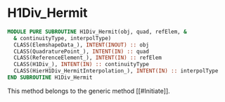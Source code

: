 # H1Div_Hermit

```fortran
MODULE PURE SUBROUTINE H1Div_Hermit(obj, quad, refElem, &
  & continuityType, interpolType)
  CLASS(ElemshapeData_), INTENT(INOUT) :: obj
  CLASS(QuadraturePoint_), INTENT(IN) :: quad
  CLASS(ReferenceElement_), INTENT(IN) :: refElem
  CLASS(H1Div_), INTENT(IN) :: continuityType
  CLASS(HierH1Div_HermitInterpolation_), INTENT(IN) :: interpolType
END SUBROUTINE H1Div_Hermit
```

This method belongs to the generic method [[#Initiate]].
